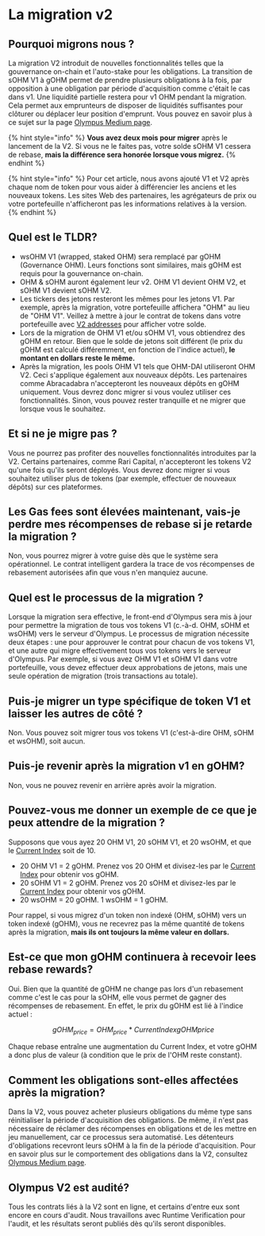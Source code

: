 # La migration v2

## Pourquoi migrons nous ? <a href="#why-do-i-need-to-migrate" id="why-do-i-need-to-migrate"></a>

La migration V2 introduit de nouvelles fonctionnalités telles que la gouvernance on-chain et l'auto-stake pour les obligations. La transition de sOHM V1 à gOHM permet de prendre plusieurs obligations à la fois, par opposition à une obligation par période d'acquisition comme c'était le cas dans v1. Une liquidité partielle restera pour v1 OHM pendant la migration. Cela permet aux emprunteurs de disposer de liquidités suffisantes pour clôturer ou déplacer leur position d'emprunt. Vous pouvez en savoir plus à ce sujet sur la page [Olympus Medium page](https://olympusdao.medium.com/introducing-olympus-v2-c4ade14e9fe).

{% hint style="info" %}
**Vous avez deux mois pour migrer** après le lancement de la V2. Si vous ne le faites pas, votre solde sOHM V1 cessera de rebase, **mais la différence sera honorée lorsque vous migrez.** &#x20;
{% endhint %}

{% hint style="info" %}
Pour cet article, nous avons ajouté V1 et V2 après chaque nom de token pour vous aider à différencier les anciens et les nouveaux tokens. Les sites Web des partenaires, les agrégateurs de prix ou votre portefeuille n'afficheront pas les informations relatives à la version.
{% endhint %}

## Quel est le TLDR? <a href="#what-is-the-tldr" id="what-is-the-tldr"></a>

* wsOHM V1 (wrapped, staked OHM) sera remplacé par gOHM (Governance OHM). Leurs fonctions sont similaires, mais gOHM est requis pour la gouvernance on-chain.
* OHM & sOHM auront également leur v2. OHM V1 devient OHM V2, et sOHM V1 devient sOHM V2.
* Les tickers des jetons resteront les mêmes pour les jetons V1. Par exemple, après la migration, votre portefeuille affichera "OHM" au lieu de "OHM V1". Veillez à mettre à jour le contrat de tokens dans votre portefeuille avec [V2 addresses](https://app.gitbook.com/o/-MYfkWbCEr4-AnVvIx6p/s/-MV4hwONledQK5nEDaUc-887967055/contracts/tokens) pour afficher votre solde.
* Lors de la migration de OHM V1 et/ou sOHM V1, vous obtiendrez des gOHM en retour. Bien que le solde de jetons soit différent (le prix du gOHM est calculé différemment, en fonction de l'indice actuel), **le montant en dollars reste le même.**
* Après la migration, les pools OHM V1 tels que OHM-DAI utiliseront OHM V2. Ceci s'applique également aux nouveaux dépôts. Les partenaires comme Abracadabra n'accepteront les nouveaux dépôts en gOHM uniquement. Vous devrez donc migrer si vous voulez utiliser ces fonctionnalités. Sinon, vous pouvez rester tranquille et ne migrer que lorsque vous le souhaitez.

## Et si ne je migre pas ? <a href="#what-if-i-dont-migrate" id="what-if-i-dont-migrate"></a>

Vous ne pourrez pas profiter des nouvelles fonctionnalités introduites par la V2. Certains partenaires, comme Rari Capital, n'accepteront les tokens V2 qu'une fois qu'ils seront déployés. Vous devrez donc migrer si vous souhaitez utiliser plus de tokens (par exemple, effectuer de nouveaux dépôts) sur ces plateformes.

## Les Gas fees sont élevées maintenant, vais-je perdre mes récompenses de rebase si je retarde la migration ? <a href="#gas-fees-are-high-now-will-i-lose-my-rebase-rewards-if-i-delay-the-migration" id="gas-fees-are-high-now-will-i-lose-my-rebase-rewards-if-i-delay-the-migration"></a>

Non, vous pourrez migrer à votre guise dès que le système sera opérationnel. Le contrat intelligent gardera la trace de vos récompenses de rebasement autorisées afin que vous n'en manquiez aucune.

## Quel est le processus de la migration ? <a href="#what-is-the-migration-process" id="what-is-the-migration-process"></a>

Lorsque la migration sera effective, le front-end d'Olympus sera mis à jour pour permettre la migration de tous vos tokens V1 (c.-à-d. OHM, sOHM et wsOHM) vers le serveur d'Olympus. Le processus de migration nécessite deux étapes : une pour approuver le contrat pour chacun de vos tokens V1, et une autre qui migre effectivement tous vos tokens vers le serveur d'Olympus. Par exemple, si vous avez OHM V1 et sOHM V1 dans votre portefeuille, vous devez effectuer deux approbations de jetons, mais une seule opération de migration (trois transactions au totale).

## Puis-je migrer un type spécifique de token V1 et laisser les autres de côté ? <a href="#can-i-migrate-a-specific-type-of-v1-token-and-leave-out-the-others" id="can-i-migrate-a-specific-type-of-v1-token-and-leave-out-the-others"></a>

Non. Vous pouvez soit migrer tous vos tokens V1 (c'est-à-dire OHM, sOHM et wsOHM), soit aucun.

## Puis-je revenir après la migration v1 en gOHM? <a href="#can-i-switch-back-to-v1-tokens-after-migrating-them-to-gohm" id="can-i-switch-back-to-v1-tokens-after-migrating-them-to-gohm"></a>

Non, vous ne pouvez revenir en arrière après avoir la migration.

## Pouvez-vous me donner un exemple de ce que je peux attendre de la migration ? <a href="#can-you-walk-me-through-an-example-of-how-much-gohm-i-can-expect-from-the-migration" id="can-you-walk-me-through-an-example-of-how-much-gohm-i-can-expect-from-the-migration"></a>

Supposons que vous ayez 20 OHM V1, 20 sOHM V1, et 20 wsOHM, et que le [Current Index](https://docs.olympusdao.finance/main/basics/basics#how-do-i-track-my-rebase-rewards) soit de 10.&#x20;

* 20 OHM V1 = 2 gOHM. Prenez vos 20 OHM et divisez-les par le [Current Index](https://docs.olympusdao.finance/main/basics/basics#how-do-i-track-my-rebase-rewards) pour obtenir vos gOHM.
* 20 sOHM V1 = 2 gOHM. Prenez vos 20 sOHM et divisez-les par le [Current Index](https://docs.olympusdao.finance/main/basics/basics#how-do-i-track-my-rebase-rewards) pour obtenir vos gOHM.
* 20 wsOHM = 20 gOHM. 1 wsOHM = 1 gOHM.

Pour rappel, si vous migrez d'un token non indexé (OHM, sOHM) vers un token indexé (gOHM), vous ne recevrez pas la même quantité de tokens après la migration, **mais ils ont toujours la même valeur en dollars.**

## Est-ce que mon gOHM continuera à recevoir lees rebase rewards? <a href="#will-my-gohm-still-earn-rebase-rewards" id="will-my-gohm-still-earn-rebase-rewards"></a>

Oui. Bien que la quantité de gOHM ne change pas lors d'un rebasement comme c'est le cas pour la sOHM, elle vous permet de gagner des récompenses de rebasement. En effet, le prix du gOHM est lié à l'indice actuel :

$$
gOHM_{price} = OHM_{price} * CurrentIndexgOHMprice
$$

Chaque rebase entraîne une augmentation du Current Index, et votre gOHM a donc plus de valeur (à condition que le prix de l'OHM reste constant).

## Comment les obligations sont-elles affectées après la migration? <a href="#how-are-bonds-affected-after-the-migration" id="how-are-bonds-affected-after-the-migration"></a>

Dans la V2, vous pouvez acheter plusieurs obligations du même type sans réinitialiser la période d'acquisition des obligations. De même, il n'est pas nécessaire de réclamer des récompenses en obligations et de les mettre en jeu manuellement, car ce processus sera automatisé. Les détenteurs d'obligations recevront leurs sOHM à la fin de la période d'acquisition. Pour en savoir plus sur le comportement des obligations dans la V2, consultez [Olympus Medium page](https://olympusdao.medium.com/introducing-olympus-v2-c4ade14e9fe).

## Olympus V2 est audité? <a href="#is-olympus-v2-audited" id="is-olympus-v2-audited"></a>

Tous les contrats liés à la V2 sont en ligne, et certains d'entre eux sont encore en cours d'audit. Nous travaillons avec Runtime Verification pour l'audit, et les résultats seront publiés dès qu'ils seront disponibles.
